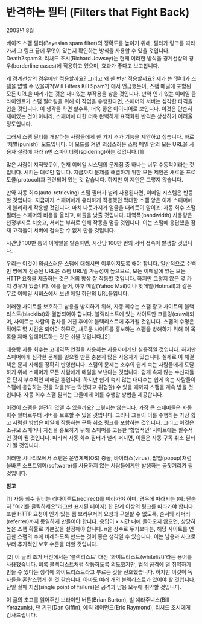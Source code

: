 # 반격하는 필터 (Filters that Fight Back)

2003년 8월

베이즈 스팸 필터(Bayesian spam filter)의 정확도를 높이기 위해, 필터가 링크를 따라가서 그 링크 끝에 무엇이 있는지 확인하는 방식을 사용할 수 있을 것입니다. Death2spam의 리처드 조시(Richard Jowsey)는 현재 이러한 방식을 경계선상의 경우(borderline cases)에 적용하고 있으며, 효과가 좋다고 보고합니다.

왜 경계선상의 경우에만 적용할까요? 그리고 왜 한 번만 적용할까요? 제가 쓴 '필터가 스팸을 없앨 수 있을까?(Will Filters Kill Spam?)'에서 언급했듯이, 스팸 메일에 포함된 모든 URL을 따라가는 것은 재미있는 부작용을 낳을 것입니다. 만약 인기 있는 이메일 클라이언트가 스팸 필터링을 위해 이 작업을 수행한다면, 스패머의 서버는 심각한 타격을 입을 것입니다. 이 생각을 하면 할수록, 더욱 좋은 아이디어로 보입니다. 이것은 단순히 재미있는 것이 아니라, 스패머에 대한 더욱 완벽하게 표적화된 반격은 상상하기 어려울 정도입니다.

그래서 스팸 필터를 개발하는 사람들에게 한 가지 추가 기능을 제안하고 싶습니다. 바로 '처벌(punish)' 모드입니다. 이 모드를 켜면 의심스러운 스팸 메일 안의 모든 URL을 사용자 설정에 따라 n번 스파이더링(spidering)하는 것입니다.[1]

많은 사람이 지적했듯이, 현재 이메일 시스템의 문제점 중 하나는 너무 수동적이라는 것입니다. 시키는 대로만 합니다. 지금까지 문제를 해결하기 위한 모든 제안은 새로운 프로토콜(protocol)과 관련되어 있는 것 같습니다. 하지만 이 제안은 그렇지 않습니다.

만약 자동 회수(auto-retrieving) 스팸 필터가 널리 사용된다면, 이메일 시스템은 반등할 것입니다. 지금까지 스패머에게 유리하게 작용했던 막대한 스팸 양은 이제 스패머에게 불리하게 작용할 것입니다. 마치 나뭇가지가 얼굴을 때리듯이 말이죠. 자동 회수 스팸 필터는 스패머의 비용을 올리고, 매출을 낮출 것입니다. 대역폭(bandwidth) 사용량은 천정부지로 치솟고, 서버는 부하로 인해 작동을 멈출 것입니다. 이는 스팸에 응답했을 잠재 고객들이 서버에 접속할 수 없게 만들 것입니다.

시간당 100만 통의 이메일을 발송하면, 시간당 100만 번의 서버 접속이 발생할 것입니다.

우리는 이것이 의심스러운 스팸에 대해서만 이루어지도록 해야 합니다. 일반적으로 수백만 명에게 전송된 URL은 스팸 URL일 가능성이 높으므로, 모든 이메일에 있는 모든 HTTP 요청을 제출하는 것은 거의 항상 잘 작동할 것입니다. 하지만 그렇지 않은 몇 가지 경우가 있습니다. 예를 들어, 야후 메일(Yahoo Mail)이나 핫메일(Hotmail)과 같은 무료 이메일 서비스에서 보낸 메일 하단의 URL들입니다.

이러한 사이트를 보호하고 남용을 방지하기 위해, 자동 회수는 스팸 광고 사이트의 블랙리스트(blacklist)와 결합되어야 합니다. 블랙리스트에 있는 사이트만 크롤링(crawl)되며, 사이트는 사람의 검사를 거친 후에야 블랙리스트에 추가될 것입니다. 스팸의 수명은 적어도 몇 시간은 되어야 하므로, 새로운 사이트를 홍보하는 스팸을 방해하기 위해 이 목록을 제때 업데이트하는 것은 쉬울 것입니다.[2]

대용량 자동 회수는 고대역폭 연결을 사용하는 사용자에게만 실용적일 것입니다. 하지만 스패머에게 심각한 문제를 일으킬 만큼 충분히 많은 사용자가 있습니다. 실제로 이 해결책은 문제 자체를 정확히 반영합니다. 스팸의 문제는 소수의 쉽게 속는 사람들에게 도달하기 위해 스패머가 모든 사람에게 메일을 보낸다는 것입니다. 쉽게 속지 않는 수신자들은 단지 부수적인 피해일 뿐입니다. 하지만 쉽게 속지 않는 대다수는 쉽게 속는 사람들이 스팸에 응답하는 것을 막을(또는 막겠다고 위협할) 수 있을 때까지 스팸을 계속 받을 것입니다. 자동 회수 스팸 필터는 그들에게 이를 수행할 방법을 제공합니다.

이것이 스팸을 완전히 없앨 수 있을까요? 그렇지는 않습니다. 가장 큰 스패머들은 자동 회수 필터로부터 서버를 보호할 수 있을 것입니다. 그러나 그들이 이를 수행하는 가장 쉽고 저렴한 방법은 메일에 작동하는 구독 취소 링크를 포함하는 것입니다. 그리고 이것은 소규모 스패머나 자신을 홍보하기 위해 스패머를 고용한 '합법적인' 사이트에는 필수적인 것이 될 것입니다. 따라서 자동 회수 필터가 널리 퍼지면, 이들은 자동 구독 취소 필터가 될 것입니다.

이러한 시나리오에서 스팸은 운영체제(OS) 충돌, 바이러스(virus), 팝업(popup)처럼 올바른 소프트웨어(software)를 사용하지 않는 사람들에게만 발생하는 골칫거리가 될 것입니다.

**참고**

[1] 자동 회수 필터는 리다이렉트(redirect)를 따라가야 하며, 경우에 따라서는 (예: 단순히 "여기를 클릭하세요"라고만 표시된 페이지) 한 단계 이상의 링크를 따라가야 합니다. 또한 HTTP 요청이 인기 있는 웹 브라우저의 요청과 구별할 수 없도록, 순서와 리퍼러(referrer)까지 동일하게 만들어야 합니다. 응답이 x 시간 내에 돌아오지 않으면, 상당히 높은 스팸 확률로 기본값을 설정해야 합니다. n을 상수로 두기보다는, 해당 사이트를 언급한 스팸의 수에 비례하도록 만드는 것이 좋은 생각일 수 있습니다. 이는 남용과 사고로부터 추가적인 보호 수준을 더할 것입니다.

[2] 이 글의 초기 버전에서는 '블랙리스트' 대신 '화이트리스트(whitelist)'라는 용어를 사용했습니다. 비록 블랙리스트처럼 작동하도록 의도했지만, 법적 공격에 덜 취약하게 만들 수 있다는 생각에 화이트리스트라고 부르는 것을 선호했습니다. 하지만 이것이 독자들을 혼란스럽게 한 것 같습니다. 아마도 여러 개의 블랙리스트가 있어야 할 것입니다. 단일 실패 지점(single point of failure)은 공격과 남용 모두에 취약할 것입니다.

이 글의 초고를 읽어주신 브라이언 버튼(Brian Burton), 빌 예라주니스(Bill Yerazunis), 댄 기핀(Dan Giffin), 에릭 레이먼드(Eric Raymond), 리처드 조시에게 감사드립니다.